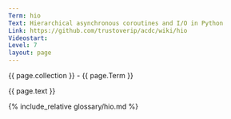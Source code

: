 ```yaml
---
Term: hio
Text: Hierarchical asynchronous coroutines and I/O in Python
Link: https://github.com/trustoverip/acdc/wiki/hio
Videostart: 
Level: 7
layout: page
---
```


{{ page.collection }} - {{ page.Term }}

   {{ page.text }}

{% include_relative glossary/hio.md %}
